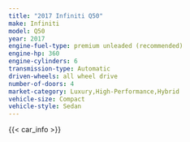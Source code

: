 ```yaml
---
title: "2017 Infiniti Q50"
make: Infiniti
model: Q50
year: 2017
engine-fuel-type: premium unleaded (recommended)
engine-hp: 360
engine-cylinders: 6
transmission-type: Automatic
driven-wheels: all wheel drive
number-of-doors: 4
market-category: Luxury,High-Performance,Hybrid
vehicle-size: Compact
vehicle-style: Sedan
---
```


{{< car_info >}}

